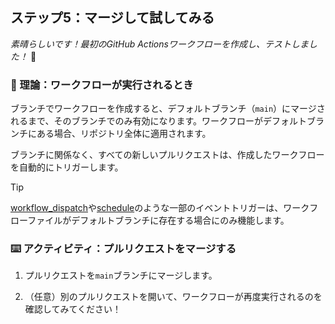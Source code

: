 ## ステップ5：マージして試してみる

_素晴らしいです！最初のGitHub Actionsワークフローを作成し、テストしました！_ 🚀

### 📖 理論：ワークフローが実行されるとき

ブランチでワークフローを作成すると、デフォルトブランチ（`main`）にマージされるまで、そのブランチでのみ有効になります。ワークフローがデフォルトブランチにある場合、リポジトリ全体に適用されます。

ブランチに関係なく、すべての新しいプルリクエストは、作成したワークフローを自動的にトリガーします。

> [!TIP]
> [workflow_dispatch](https://docs.github.com/ja/actions/using-workflows/events-that-trigger-workflows#workflow_dispatch)や[schedule](https://docs.github.com/ja/actions/using-workflows/events-that-trigger-workflows#schedule)のような一部のイベントトリガーは、ワークフローファイルがデフォルトブランチに存在する場合にのみ機能します。

### ⌨️ アクティビティ：プルリクエストをマージする

1. プルリクエストを`main`ブランチにマージします。

1. （任意）別のプルリクエストを開いて、ワークフローが再度実行されるのを確認してみてください！
